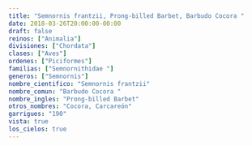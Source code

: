 ```yaml
---
title: "Semnornis frantzii, Prong-billed Barbet, Barbudo Cocora "
date: 2018-03-26T20:00:00-00:00
draft: false
reinos: ["Animalia"]
divisiones: ["Chordata"]
clases: ["Aves"]
ordenes: ["Piciformes"]
familias: ["Semnornithidae "]
generos: ["Semnornis"]
nombre_cientifico: "Semnornis frantzii"
nombre_comun: "Barbudo Cocora "
nombre_ingles: "Prong-billed Barbet"
otros_nombres: "Cocora, Carcareón"
garrigues: "190"
vista: true
los_cielos: true
---
```

